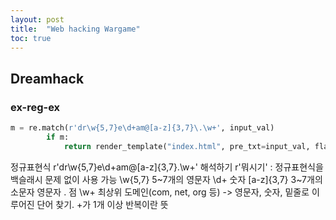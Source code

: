 ```yaml
---
layout: post
title:  "Web hacking Wargame"
toc: true
---
```


## Dreamhack
### ex-reg-ex
```python
m = re.match(r'dr\w{5,7}e\d+am@[a-z]{3,7}\.\w+', input_val)
        if m:
            return render_template("index.html", pre_txt=input_val, flag=FLAG)
```

정규표현식 r'dr\w{5,7}e\d+am@[a-z]{3,7}\.\w+' 해석하기
r'뭐시기' : 정규표현식을 백슬래시 문제 없이 사용 가능
\w{5,7} 5~7개의 영문자
\d+ 숫자
[a-z]{3,7} 3~7개의 소문자 영문자
\. 점
\w+ 최상위 도메인(com, net, org 등) -> 영문자, 숫자, 밑줄로 이루어진 단어 찾기. +가 1개 이상 반복이란 뜻
